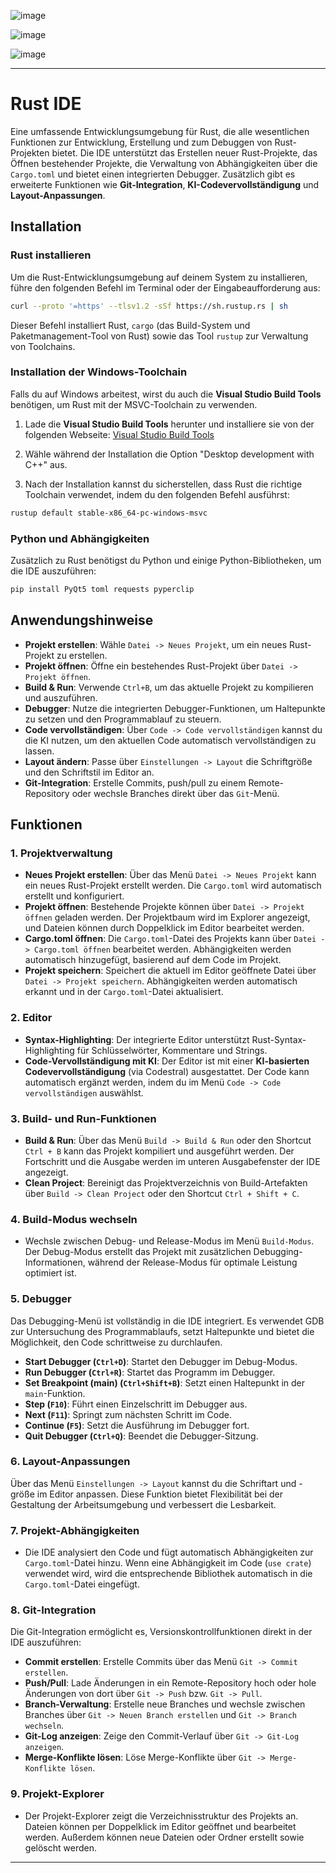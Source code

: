 ![image](https://github.com/user-attachments/assets/fa9a8816-9008-41bc-893f-aab8cef880fe)

![image](https://github.com/user-attachments/assets/7f2d2952-f4fc-49d4-8f96-0df0802d4699)

![image](https://github.com/user-attachments/assets/320d7617-8c71-4e1e-9e07-067028f977b2)



---

# Rust IDE

Eine umfassende Entwicklungsumgebung für Rust, die alle wesentlichen Funktionen zur Entwicklung, Erstellung und zum Debuggen von Rust-Projekten bietet. Die IDE unterstützt das Erstellen neuer Rust-Projekte, das Öffnen bestehender Projekte, die Verwaltung von Abhängigkeiten über die `Cargo.toml` und bietet einen integrierten Debugger. Zusätzlich gibt es erweiterte Funktionen wie **Git-Integration**, **KI-Codevervollständigung** und **Layout-Anpassungen**.

## Installation

### Rust installieren

Um die Rust-Entwicklungsumgebung auf deinem System zu installieren, führe den folgenden Befehl im Terminal oder der Eingabeaufforderung aus:

```bash
curl --proto '=https' --tlsv1.2 -sSf https://sh.rustup.rs | sh
```

Dieser Befehl installiert Rust, `cargo` (das Build-System und Paketmanagement-Tool von Rust) sowie das Tool `rustup` zur Verwaltung von Toolchains.

### Installation der Windows-Toolchain

Falls du auf Windows arbeitest, wirst du auch die **Visual Studio Build Tools** benötigen, um Rust mit der MSVC-Toolchain zu verwenden.

1. Lade die **Visual Studio Build Tools** herunter und installiere sie von der folgenden Webseite:
   [Visual Studio Build Tools](https://visualstudio.microsoft.com/visual-cpp-build-tools/)

2. Wähle während der Installation die Option "Desktop development with C++" aus.

3. Nach der Installation kannst du sicherstellen, dass Rust die richtige Toolchain verwendet, indem du den folgenden Befehl ausführst:

```bash
rustup default stable-x86_64-pc-windows-msvc
```

### Python und Abhängigkeiten

Zusätzlich zu Rust benötigst du Python und einige Python-Bibliotheken, um die IDE auszuführen:

```bash
pip install PyQt5 toml requests pyperclip
```

## Anwendungshinweise

- **Projekt erstellen**: Wähle `Datei -> Neues Projekt`, um ein neues Rust-Projekt zu erstellen.
- **Projekt öffnen**: Öffne ein bestehendes Rust-Projekt über `Datei -> Projekt öffnen`.
- **Build & Run**: Verwende `Ctrl+B`, um das aktuelle Projekt zu kompilieren und auszuführen.
- **Debugger**: Nutze die integrierten Debugger-Funktionen, um Haltepunkte zu setzen und den Programmablauf zu steuern.
- **Code vervollständigen**: Über `Code -> Code vervollständigen` kannst du die KI nutzen, um den aktuellen Code automatisch vervollständigen zu lassen.
- **Layout ändern**: Passe über `Einstellungen -> Layout` die Schriftgröße und den Schriftstil im Editor an.
- **Git-Integration**: Erstelle Commits, push/pull zu einem Remote-Repository oder wechsle Branches direkt über das `Git`-Menü.

## Funktionen

### 1. Projektverwaltung

- **Neues Projekt erstellen**: Über das Menü `Datei -> Neues Projekt` kann ein neues Rust-Projekt erstellt werden. Die `Cargo.toml` wird automatisch erstellt und konfiguriert.
- **Projekt öffnen**: Bestehende Projekte können über `Datei -> Projekt öffnen` geladen werden. Der Projektbaum wird im Explorer angezeigt, und Dateien können durch Doppelklick im Editor bearbeitet werden.
- **Cargo.toml öffnen**: Die `Cargo.toml`-Datei des Projekts kann über `Datei -> Cargo.toml öffnen` bearbeitet werden. Abhängigkeiten werden automatisch hinzugefügt, basierend auf dem Code im Projekt.
- **Projekt speichern**: Speichert die aktuell im Editor geöffnete Datei über `Datei -> Projekt speichern`. Abhängigkeiten werden automatisch erkannt und in der `Cargo.toml`-Datei aktualisiert.

### 2. Editor

- **Syntax-Highlighting**: Der integrierte Editor unterstützt Rust-Syntax-Highlighting für Schlüsselwörter, Kommentare und Strings.
- **Code-Vervollständigung mit KI**: Der Editor ist mit einer **KI-basierten Codevervollständigung** (via Codestral) ausgestattet. Der Code kann automatisch ergänzt werden, indem du im Menü `Code -> Code vervollständigen` auswählst.

### 3. Build- und Run-Funktionen

- **Build & Run**: Über das Menü `Build -> Build & Run` oder den Shortcut `Ctrl + B` kann das Projekt kompiliert und ausgeführt werden. Der Fortschritt und die Ausgabe werden im unteren Ausgabefenster der IDE angezeigt.
- **Clean Project**: Bereinigt das Projektverzeichnis von Build-Artefakten über `Build -> Clean Project` oder den Shortcut `Ctrl + Shift + C`.

### 4. Build-Modus wechseln

- Wechsle zwischen Debug- und Release-Modus im Menü `Build-Modus`. Der Debug-Modus erstellt das Projekt mit zusätzlichen Debugging-Informationen, während der Release-Modus für optimale Leistung optimiert ist.

### 5. Debugger

Das Debugging-Menü ist vollständig in die IDE integriert. Es verwendet GDB zur Untersuchung des Programmablaufs, setzt Haltepunkte und bietet die Möglichkeit, den Code schrittweise zu durchlaufen.

- **Start Debugger (`Ctrl+D`)**: Startet den Debugger im Debug-Modus.
- **Run Debugger (`Ctrl+R`)**: Startet das Programm im Debugger.
- **Set Breakpoint (main) (`Ctrl+Shift+B`)**: Setzt einen Haltepunkt in der `main`-Funktion.
- **Step (`F10`)**: Führt einen Einzelschritt im Debugger aus.
- **Next (`F11`)**: Springt zum nächsten Schritt im Code.
- **Continue (`F5`)**: Setzt die Ausführung im Debugger fort.
- **Quit Debugger (`Ctrl+Q`)**: Beendet die Debugger-Sitzung.

### 6. Layout-Anpassungen

Über das Menü `Einstellungen -> Layout` kannst du die Schriftart und -größe im Editor anpassen. Diese Funktion bietet Flexibilität bei der Gestaltung der Arbeitsumgebung und verbessert die Lesbarkeit.

### 7. Projekt-Abhängigkeiten

- Die IDE analysiert den Code und fügt automatisch Abhängigkeiten zur `Cargo.toml`-Datei hinzu. Wenn eine Abhängigkeit im Code (`use crate`) verwendet wird, wird die entsprechende Bibliothek automatisch in die `Cargo.toml`-Datei eingefügt.

### 8. Git-Integration

Die Git-Integration ermöglicht es, Versionskontrollfunktionen direkt in der IDE auszuführen:

- **Commit erstellen**: Erstelle Commits über das Menü `Git -> Commit erstellen`.
- **Push/Pull**: Lade Änderungen in ein Remote-Repository hoch oder hole Änderungen von dort über `Git -> Push` bzw. `Git -> Pull`.
- **Branch-Verwaltung**: Erstelle neue Branches und wechsle zwischen Branches über `Git -> Neuen Branch erstellen` und `Git -> Branch wechseln`.
- **Git-Log anzeigen**: Zeige den Commit-Verlauf über `Git -> Git-Log anzeigen`.
- **Merge-Konflikte lösen**: Löse Merge-Konflikte über `Git -> Merge-Konflikte lösen`.

### 9. Projekt-Explorer

- Der Projekt-Explorer zeigt die Verzeichnisstruktur des Projekts an. Dateien können per Doppelklick im Editor geöffnet und bearbeitet werden. Außerdem können neue Dateien oder Ordner erstellt sowie gelöscht werden.

---
